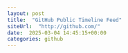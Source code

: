 ```yaml
---
layout: post
title:  "GitHub Public Timeline Feed"
siteUrl:  "http://github.com/"
date:  2025-03-04 14:45:15+00:00
categories: github
---
```

